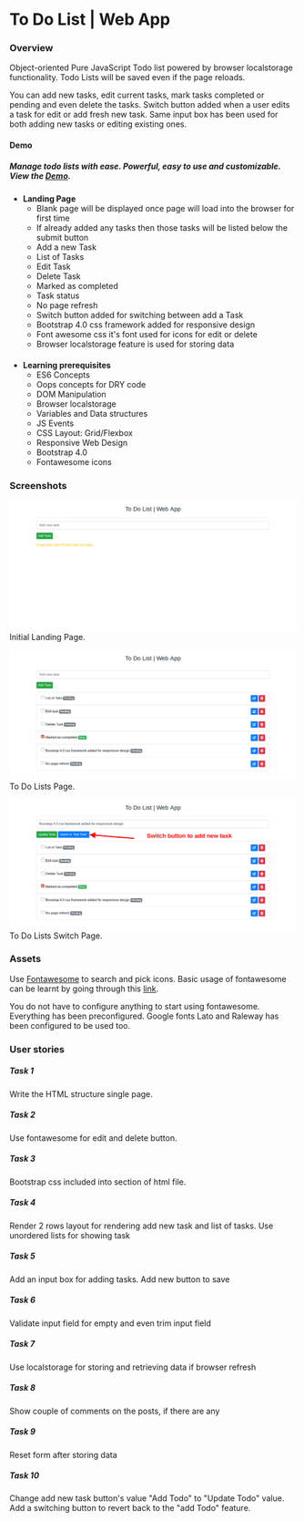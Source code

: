 # To Do List | Web App

### Overview
Object-oriented Pure JavaScript Todo list powered by browser localstorage functionality. Todo Lists will be saved even if the page reloads.

You can add new tasks, edit current tasks, mark tasks completed or pending and even delete the tasks. Switch button added when a user edits a task for edit or add fresh new task. Same input box has been used for both adding new tasks or editing existing ones.

#### Demo
##### Manage todo lists with ease. Powerful, easy to use and customizable. View the [Demo](https://jsfiddle.net/abdulbaquee/hs36acbf/4/).

####
- **Landing Page**
  - Blank page will be displayed once page will load into the browser for first time
  - If already added any tasks then those tasks will be listed below the submit button
  - Add a new Task
  - List of Tasks
  - Edit Task
  - Delete Task
  - Marked as completed
  - Task status
  - No page refresh
  - Switch button added for switching between add a Task
  - Bootstrap 4.0 css framework added for responsive design
  - Font awesome css it's font used for icons for edit or delete
  - Browser localstorage feature is used for storing data

####
- **Learning prerequisites**
  - ES6 Concepts
  - Oops concepts for DRY code
  - DOM Manipulation
  - Browser localstorage
  - Variables and Data structures
  - JS Events
  - CSS Layout: Grid/Flexbox
  - Responsive Web Design
  - Bootstrap 4.0
  - Fontawesome icons

### Screenshots

![Initial Landing Page](./screenshots/initial-page.png?raw=true "Initial Landing Page")
Initial Landing Page.

![To Do Lists Page](./screenshots/todo-lists-page.png?raw=true "To Do Lists Page")
To Do Lists Page.

![To Do Lists Switch Page](./screenshots/todo-list-switch-page.png?raw=true "To Do Lists Switch Page")
To Do Lists Switch Page.

### Assets
Use [Fontawesome](https://fontawesome.com/icons) to search and pick icons. Basic usage of fontawesome can be learnt by going through this [link](https://fontawesome.com/how-to-use/on-the-web/referencing-icons/basic-use).

You do not have to configure anything to start using fontawesome. Everything has been preconfigured. Google fonts Lato and Raleway has been configured to be used too.

### User stories
##### Task 1
Write the HTML structure single page.

##### Task 2
Use fontawesome for edit and delete button.

##### Task 3
Bootstrap css included into section of html file.

##### Task 4
Render 2 rows layout for rendering add new task and list of tasks.
Use unordered lists for showing task

##### Task 5
Add an input box for adding tasks. Add new button to save

##### Task 6
Validate input field for empty and even trim input field

##### Task 7
Use localstorage for storing and retrieving data if browser refresh

##### Task 8
Show couple of comments on the posts, if there are any

##### Task 9
Reset form after storing data

##### Task 10
Change add new task button's value "Add Todo" to "Update Todo" value. Add a switching button to revert back to the "add Todo" feature.
